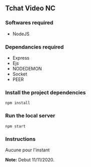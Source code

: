 ## Tchat Video NC

### Softwares required
- NodeJS


### Dependancies required
- Express
- Ejs
- NODEDEMON
- Socket
- PEER

### Install the project dependencies
```
npm install
```

### Run the local server
```
npm start
```

### Instructions
Aucune pour l'instant 

**Note:** Debut 11/11/2020.
